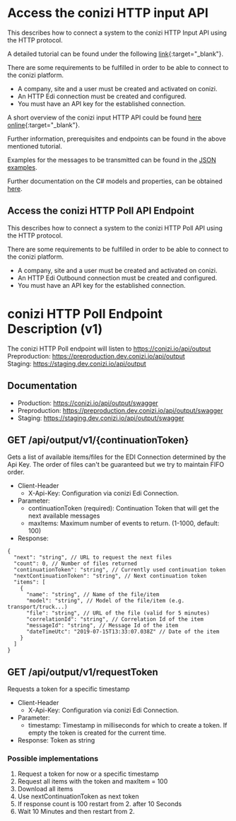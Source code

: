 # Access the conizi HTTP input API

This describes how to connect a system to the conizi HTTP Input API using the HTTP protocol.

A detailed tutorial can be found under the following [link](howto-conizi-http-input-api.pdf){:target="_blank"}.

There are some requirements to be fulfilled in order to be able to connect to the conizi platform.

* A company, site and a user must be created and activated on conizi.
* An HTTP Edi connection must be created and configured.
* You must have an API key for the established connection.

A short overview of the conizi input HTTP API could be found [here online](https://preproduction.dev.conizi.io/api/input/swagger/index.html){:target="_blank"}.

Further information, prerequisites and endpoints can be found in the above mentioned tutorial.

Examples for the messages to be transmitted can be found in the [JSON examples](../semantic-models/examples/index.md).

Further documentation on the C# models and properties, can be obtained [here](../semantic-models/site/index.html).

## Access the conizi HTTP Poll API Endpoint

This describes how to connect a system to the conizi HTTP Poll API using the HTTP protocol.

There are some requirements to be fulfilled in order to be able to connect to the conizi platform.  

* A company, site and a user must be created and activated on conizi.
* An HTTP Edi Outbound connection must be created and configured.
* You must have an API key for the established connection.

<!-- A detailed tutorial can be found under the following [link](https://git.fleetboard-logistics.com/snippets/14){:target="_blank"}. -->

# conizi HTTP Poll Endpoint Description (v1)

The conizi HTTP Poll endpoint will listen to https://conizi.io/api/output  
Preproduction: https://preproduction.dev.conizi.io/api/output  
Staging: https://staging.dev.conizi.io/api/output  

## Documentation
* Production: https://conizi.io/api/output/swagger  
* Preproduction: https://preproduction.dev.conizi.io/api/output/swagger  
* Staging: https://staging.dev.conizi.io/api/output/swagger  

## GET /api/output/v1/{continuationToken}
Gets a list of available items/files for the EDI Connection determined by the Api Key.
The order of files can't be guaranteed but we try to maintain FIFO order.
* Client-Header
  * X-Api-Key: Configuration via conizi Edi Connection.
* Parameter:
  * continuationToken (required): Continuation Token that will get the next available messages
  * maxItems: Maximum number of events to return. (1-1000, default: 100)
* Response:

```JSONC
{
  "next": "string", // URL to request the next files
  "count": 0, // Number of files returned
  "continuationToken": "string", // Currently used continuation token
  "nextContinuationToken": "string", // Next continuation token
  "items": [
    {
      "name": "string", // Name of the file/item
      "model": "string", // Model of the file/item (e.g. transport/truck...)
      "file": "string", // URL of the file (valid for 5 minutes)
      "correlationId": "string", // Correlation Id of the item
      "messageId": "string", // Message Id of the item
      "dateTimeUtc": "2019-07-15T13:33:07.038Z" // Date of the item
    }
  ]
}
```

## GET /api/output/v1/requestToken
Requests a token for a specific timestamp
- Client-Header
  - X-Api-Key: Configuration via conizi Edi Connection.
- Parameter:
  - timestamp: Timestamp in milliseconds for which to create a token. If empty the token is created for the current time.
- Response: Token as string

### Possible implementations
1. Request a token for now or a specific timestamp
2. Request all items with the token and maxItem = 100
3. Download all items
4. Use nextContinuationToken as next token
5. If response count is 100 restart from 2. after 10 Seconds
6. Wait 10 Minutes and then restart from 2.

